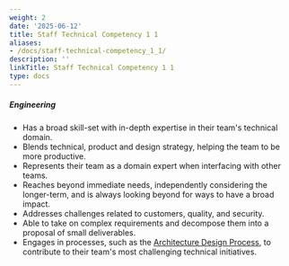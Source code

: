 ```yaml
---
weight: 2
date: '2025-06-12'
title: Staff Technical Competency 1 1
aliases:
- /docs/staff-technical-competency_1_1/
description: ''
linkTitle: Staff Technical Competency 1 1
type: docs
---
```


##### Engineering

* Has a broad skill-set with in-depth expertise in their team's technical domain.
* Blends technical, product and design strategy, helping the team to be more productive.
* Represents their team as a domain expert when interfacing with other teams.
* Reaches beyond immediate needs, independently considering the longer-term, and is always looking beyond for ways to have a broad impact.
* Addresses challenges related to customers, quality, and security.
* Able to take on complex requirements and decompose them into a proposal of small deliverables.
* Engages in processes, such as the [Architecture Design Process](/handbook/engineering/architecture/workflow/), to contribute to their team's most challenging technical initiatives.
